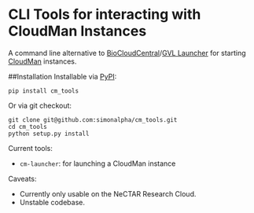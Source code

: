 # CLI Tools for interacting with CloudMan Instances

A command line alternative to [BioCloudCentral](https://biocloudcentral.herokuapp.com)/[GVL Launcher](http://launch.genome.edu.au) for starting [CloudMan](https://wiki.galaxyproject.org/CloudMan) instances.

##Installation
Installable via [PyPI](https://pypi.python.org/pypi/cm_tools):
```
pip install cm_tools
```

Or via git checkout:
```
git clone git@github.com:simonalpha/cm_tools.git
cd cm_tools
python setup.py install
```

Current tools:
- `cm-launcher`: for launching a CloudMan instance

Caveats:
- Currently only usable on the NeCTAR Research Cloud.
- Unstable codebase.
